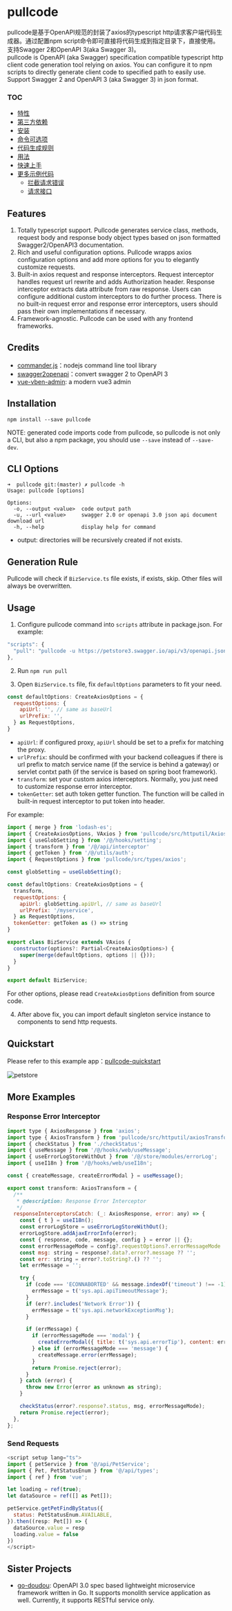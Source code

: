 # pullcode

pullcode是基于OpenAPI规范的封装了axios的typescript http请求客户端代码生成器。通过配置npm script命令即可直接将代码生成到指定目录下，直接使用。支持Swagger 2和OpenAPI 3(aka Swagger 3)。  
pullcode is OpenAPI (aka Swagger) specification compatible typescript http client code generation tool relying on axios. You can configure it to npm scripts to directly generate client code to specified path to easily use. Support Swagger 2 and OpenAPI 3 (aka Swagger 3) in json format.

<!-- START doctoc generated TOC please keep comment here to allow auto update -->
<!-- DON'T EDIT THIS SECTION, INSTEAD RE-RUN doctoc TO UPDATE -->
### TOC

- [特性](#%E7%89%B9%E6%80%A7)
- [第三方依赖](#%E7%AC%AC%E4%B8%89%E6%96%B9%E4%BE%9D%E8%B5%96)
- [安装](#%E5%AE%89%E8%A3%85)
- [命令可选项](#%E5%91%BD%E4%BB%A4%E5%8F%AF%E9%80%89%E9%A1%B9)
- [代码生成规则](#%E4%BB%A3%E7%A0%81%E7%94%9F%E6%88%90%E8%A7%84%E5%88%99)
- [用法](#%E7%94%A8%E6%B3%95)
- [快速上手](#%E5%BF%AB%E9%80%9F%E4%B8%8A%E6%89%8B)
- [更多示例代码](#%E6%9B%B4%E5%A4%9A%E7%A4%BA%E4%BE%8B%E4%BB%A3%E7%A0%81)
  - [拦截请求错误](#%E6%8B%A6%E6%88%AA%E8%AF%B7%E6%B1%82%E9%94%99%E8%AF%AF)
  - [请求接口](#%E8%AF%B7%E6%B1%82%E6%8E%A5%E5%8F%A3)

<!-- END doctoc generated TOC please keep comment here to allow auto update -->

## Features

1. Totally typescript support. Pullcode generates service class, methods, request body and response body object types based on json formatted Swagger2/OpenAPI3 documentation.
2. Rich and useful configuration options. Pullcode wrapps axios configuration options and add more options for you to elegantly customize requests.
3. Built-in axios request and response interceptors. Request interceptor handles request url rewrite and adds Authorization header. Response interceptor extracts data attribute from raw response. Users can configure additional custom interceptors to do further process. There is no built-in request error and response error interceptors, users should pass their own implementations if necessary.
4. Framework-agnostic. Pullcode can be used with any frontend frameworks.

## Credits

* [commander.js](https://github.com/tj/commander.js)：nodejs command line tool library
* [swagger2openapi](https://github.com/Mermade/oas-kit/blob/main/packages/swagger2openapi/README.md)：convert swagger 2 to OpenAPI 3
* [vue-vben-admin](https://github.com/vbenjs/vue-vben-admin): a modern vue3 admin

## Installation

```shell
npm install --save pullcode
```

NOTE: generated code imports code from pullcode, so pullcode is not only a CLI, but also a npm package, you should use `--save` instead of `--save-dev`.

## CLI Options

```shell
➜  pullcode git:(master) ✗ pullcode -h                                           
Usage: pullcode [options]

Options:
  -o, --output <value>  code output path
  -u, --url <value>     swagger 2.0 or openapi 3.0 json api document download url
  -h, --help            display help for command
```

* output: directories will be recursively created if not exists.

## Generation Rule

Pullcode will check if `BizService.ts` file exists, if exists, skip. Other files will always be overwritten.

## Usage

1. Configure pullcode command into `scripts` attribute in package.json. For example:

```javascript
"scripts": {
  "pull": "pullcode -u https://petstore3.swagger.io/api/v3/openapi.json -o src/api"
},
```

2. Run `npm run pull`

3. Open `BizService.ts` file, fix `defaultOptions` parameters to fit your need.  

```javascript
const defaultOptions: CreateAxiosOptions = {
  requestOptions: {
    apiUrl: '', // same as baseUrl
    urlPrefix: '',
  } as RequestOptions,
}
```

- `apiUrl`: if configured proxy, `apiUrl` should be set to a prefix for matching the proxy.
- `urlPrefix`: should be confirmed with your backend colleagues if there is url prefix to match service name (if the service is behind a gateway) or servlet contxt path (if the service is based on spring boot framework).
- `transform`: set your custom axios interceptors. Normally, you just need to customize response error interceptor.
- `tokenGetter`: set auth token getter function. The function will be called in built-in request interceptor to put token into header.

For example: 

```javascript
import { merge } from 'lodash-es';
import { CreateAxiosOptions, VAxios } from 'pullcode/src/httputil/Axios';
import { useGlobSetting } from '/@/hooks/setting';
import { transform } from '/@/api/interceptor'
import { getToken } from '/@/utils/auth';
import { RequestOptions } from 'pullcode/src/types/axios';

const globSetting = useGlobSetting();

const defaultOptions: CreateAxiosOptions = {
  transform,
  requestOptions: {
    apiUrl: globSetting.apiUrl, // same as baseUrl
    urlPrefix: '/myservice',
  } as RequestOptions,
  tokenGetter: getToken as () => string
}

export class BizService extends VAxios {
  constructor(options?: Partial<CreateAxiosOptions>) {
    super(merge(defaultOptions, options || {}));
  }
}

export default BizService;
```

For other options, please read `CreateAxiosOptions` definition from source code.

4. After above fix, you can import default singleton service instance to components to send http requests.

## Quickstart

Please refer to this example app：[pullcode-quickstart](https://github.com/wubin1989/pullcode/tree/master/examples/pullcode-quickstart)

![petstore](./petstore.png)

## More Examples
### Response Error Interceptor

```javascript
import type { AxiosResponse } from 'axios';
import type { AxiosTransform } from 'pullcode/src/httputil/axiosTransform';
import { checkStatus } from './checkStatus';
import { useMessage } from '/@/hooks/web/useMessage';
import { useErrorLogStoreWithOut } from '/@/store/modules/errorLog';
import { useI18n } from '/@/hooks/web/useI18n';

const { createMessage, createErrorModal } = useMessage();

export const transform: AxiosTransform = {
  /**
   * @description: Response Error Interceptor
   */
  responseInterceptorsCatch: (_: AxiosResponse, error: any) => {
    const { t } = useI18n();
    const errorLogStore = useErrorLogStoreWithOut();
    errorLogStore.addAjaxErrorInfo(error);
    const { response, code, message, config } = error || {};
    const errorMessageMode = config?.requestOptions?.errorMessageMode || 'none';
    const msg: string = response?.data?.error?.message ?? '';
    const err: string = error?.toString?.() ?? '';
    let errMessage = '';

    try {
      if (code === 'ECONNABORTED' && message.indexOf('timeout') !== -1) {
        errMessage = t('sys.api.apiTimeoutMessage');
      }
      if (err?.includes('Network Error')) {
        errMessage = t('sys.api.networkExceptionMsg');
      }

      if (errMessage) {
        if (errorMessageMode === 'modal') {
          createErrorModal({ title: t('sys.api.errorTip'), content: errMessage });
        } else if (errorMessageMode === 'message') {
          createMessage.error(errMessage);
        }
        return Promise.reject(error);
      }
    } catch (error) {
      throw new Error(error as unknown as string);
    }

    checkStatus(error?.response?.status, msg, errorMessageMode);
    return Promise.reject(error);
  },
};
```

### Send Requests

```javascript
<script setup lang="ts">
import { petService } from '@/api/PetService';
import { Pet, PetStatusEnum } from '@/api/types';
import { ref } from 'vue';

let loading = ref(true);
let dataSource = ref([] as Pet[]);

petService.getPetFindByStatus({
  status: PetStatusEnum.AVAILABLE,
}).then((resp: Pet[]) => {
  dataSource.value = resp
  loading.value = false
})
</script>
```

## Sister Projects

- [go-doudou](https://github.com/unionj-cloud/go-doudou): OpenAPI 3.0 spec based lightweight microservice framework written in Go. It supports monolith service application as well. Currently, it supports RESTful service only.
